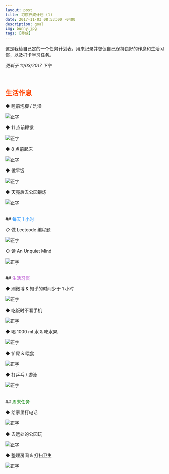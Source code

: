 ```yaml
---
layout: post
title: 习惯养成计划 (1)
date: 2017-11-03 08:53:00 -0400
description: goal
img: bunny.jpg
tags: [养成]
---
```


这是我给自己定的一个任务计划表，用来记录并督促自己保持良好的作息和生活习惯，以及打卡学习任务。


*更新于 11/03/2017 下午*


<br>

## <span style="color:Orangered">生活作息</span>

◆ 睡前泡脚 / 洗澡

![正字]({{site.baseurl}}/assets/img/tally-marks/3s.png)


◆ 11 点前睡觉

![正字]({{site.baseurl}}/assets/img/tally-marks/3s.png) 


◆ 8 点前起床

![正字]({{site.baseurl}}/assets/img/tally-marks/3s.png)


◆ 做早饭

![正字]({{site.baseurl}}/assets/img/tally-marks/3s.png) 


◆ 天亮后去公园锻炼

![正字]({{site.baseurl}}/assets/img/tally-marks/3s.png) 


<br>
## <span style="color:DodgerBlue">每天 1 小时</span>

◇ 做 Leetcode 编程题

![正字]({{site.baseurl}}/assets/img/tally-marks/2s.png) 


◇ 读 An Unquiet Mind

![正字]({{site.baseurl}}/assets/img/tally-marks/3s.png) 



<br>
## <span style="color:MediumOrchid">生活习惯</span>

◆ 刷微博 & 知乎的时间少于 1 小时


![正字]({{site.baseurl}}/assets/img/tally-marks/2s.png) 

◆ 吃饭时不看手机

![正字]({{site.baseurl}}/assets/img/tally-marks/2s.png) 

◆ 喝 1000 ml 水 & 吃水果

![正字]({{site.baseurl}}/assets/img/tally-marks/2s.png) 

◆ 铲屎 & 喂食

![正字]({{site.baseurl}}/assets/img/tally-marks/2s.png)

◆ 打乒乓 / 游泳

![正字]({{site.baseurl}}/assets/img/tally-marks/1s.png)


<br>
## <span style="color:Green">周末任务</span>


◆ 给家里打电话

![正字]({{site.baseurl}}/assets/img/tally-marks/0s.png) 

◆ 去远处的公园玩

![正字]({{site.baseurl}}/assets/img/tally-marks/0s.png) 

◆ 整理房间 & 打扫卫生

![正字]({{site.baseurl}}/assets/img/tally-marks/0s.png) 